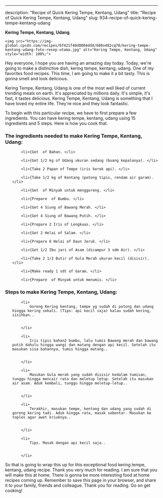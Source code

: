 ---
description: "Recipe of Quick Kering Tempe, Kentang, Udang"
title: "Recipe of Quick Kering Tempe, Kentang, Udang"
slug: 934-recipe-of-quick-kering-tempe-kentang-udang

<p>
	<strong>Kering Tempe, Kentang, Udang</strong>. 
	
</p>
<p>
	
	<img src="https://img-global.cpcdn.com/recipes/6f421f40d0004dd4/680x482cq70/kering-tempe-kentang-udang-foto-resep-utama.jpg" alt="Kering Tempe, Kentang, Udang" style="width: 100%;">
	
	
</p>
<p>
	Hey everyone, I hope you are having an amazing day today. Today, we're going to make a distinctive dish, kering tempe, kentang, udang. One of my favorites food recipes. This time, I am going to make it a bit tasty. This is gonna smell and look delicious.
</p>
	
<p>
	
</p>
<p>
	Kering Tempe, Kentang, Udang is one of the most well liked of current trending meals on earth. It's appreciated by millions daily. It's simple, it's fast, it tastes delicious. Kering Tempe, Kentang, Udang is something that I have loved my entire life. They're nice and they look fantastic.
</p>

<p>
To begin with this particular recipe, we have to first prepare a few ingredients. You can have kering tempe, kentang, udang using 15 ingredients and 5 steps. Here is how you cook that.
</p>

<h3>The ingredients needed to make Kering Tempe, Kentang, Udang:</h3>

<ol>
	
		<li>{Get  of Bahan. </li>
	
		<li>{Get 1/2 kg of Udang ukuran sedang (buang kepalanya). </li>
	
		<li>{Take 2 Papan of Tempe (iris korek api). </li>
	
		<li>{Take 1/2 kg of Kentang (potong tipis, rendam air garam). </li>
	
		<li>{Get  of Minyak untuk menggoreng. </li>
	
		<li>{Prepare  of Bumbu. </li>
	
		<li>{Get 4 Siung of Bawang Merah. </li>
	
		<li>{Get 4 Siung of Bawang Putih. </li>
	
		<li>{Prepare 2 Iris of Lengkuas. </li>
	
		<li>{Get 2 Helai of Salam. </li>
	
		<li>{Prepare 6 Helai of Daun Jeruk. </li>
	
		<li>{Get 1/2 Ibu jari of Asam (dicampur 3 sdm Air). </li>
	
		<li>{Take 2 1/2 Butir of Gula Merah ukuran kecil (disisir). </li>
	
		<li>{Make ready 1 sdt of Garam. </li>
	
		<li>{Prepare  of Minyak untuk menumis. </li>
	
</ol>
<p>
	
</p>

<h3>Steps to make Kering Tempe, Kentang, Udang:</h3>

<ol>
	
		<li>
			Goreng Kering kentang, tempe yg sudah di potong dan udang hingga kering sekali. (Tips: api kecil saja) kalau sudah kering, sisihkan..
			
			
		</li>
	
		<li>
			Iris tipis bahan2 bumbu, lalu tumis Bawang merah dan bawang putih dahulu hingga wangi dan matang dengan api kecil. Setelah itu masukan sisa bahannya, tumis hingga matang..
			
			
		</li>
	
		<li>
			Masukan Gula merah yang sudah disisir kedalam tumisan, tunggu hingga mencair rata dan meletup letup. Setelah itu masukan air asam. Aduk kembali, tunggu hingga meletup-letup..
			
			
		</li>
	
		<li>
			Terakhir, masukan tempe, kentang dan udang yang sudah di goreng kering tadi. Aduk hingga rata, masak sebentar. Masukan ke toples agar awet kriuknya..
			
			
		</li>
	
		<li>
			Tips. Masak dengan api kecil saja..
			
			
		</li>
	
</ol>

<p>
	
</p>

<p>
	So that is going to wrap this up for this exceptional food kering tempe, kentang, udang recipe. Thank you very much for reading. I am sure that you will make this at home. There is gonna be more interesting food at home recipes coming up. Remember to save this page in your browser, and share it to your family, friends and colleague. Thank you for reading. Go on get cooking!
</p>
